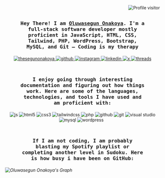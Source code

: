<img align="right" src="https://komarev.com/ghpvc/?username=thesegunonakoya&label=Visitors&color=grey&style=for-the-badge&base=50" alt="Profile visitor" />

<!-- Intro  -->
<h3 style="margin: 50px 50px 20px 50px" align="center">
        <samp>Hey There! I am
                <b><a target="_blank" href="https://www.google.com/search?q=thesegunonakoya">Oluwasegun Onakoya</a></b>. I'm a full-stack software developer mostly proficient in JavaScript, HTML, CSS, Tailwind, PHP, WordPress, Bootstrap, MySQL, and Git — Coding is my therapy
        </samp>
</h3>

<p align="center">
 <a href="#" target="blank">
  <img src="https://img.shields.io/badge/website-000000?style=for-the-badge&logo=About.me&logoColor=white" alt="thesegunonakoya" />
 </a>
 <a href="#" target="blank">
  <img src="https://img.shields.io/badge/GitHub-100000?style=for-the-badge&logo=github&logoColor=white" alt="github" />
 </a>
 <a href="#" target="blank">
  <img src="https://img.shields.io/badge/Instagram-E4405F?style=for-the-badge&logo=instagram&logoColor=white" alt="instagram" />
 </a>
 <a href="#" target="blank">
  <img src="https://img.shields.io/badge/LinkedIn-0077B5?style=for-the-badge&logo=linkedin&logoColor=white" alt="linkedin" />
 </a>
 <a href="#" target="blank">
  <img src="https://img.shields.io/badge/X-000000?style=for-the-badge&logo=x&logoColor=white" alt="x" />
 </a>
 <a href="#" target="blank">
  <img src="https://img.shields.io/badge/Threads-000000?style=for-the-badge&logo=Threads&logoColor=white" alt="threads" />
 </a>
 <!-- <a href="#" target="blank">
  <img src="" alt="" />
 </a> -->
 </p>

<h3 style="margin: 50px 50px 20px 50px" align="center">
        <samp>I enjoy going through interesting documentation and figuring out how things work. Here are some of the languages, technologies, and tools I have used and am proficient with:
        </samp>
</h3>
  <p align="center">
  <img src="https://img.shields.io/badge/JavaScript-323330?style=for-the-badge&logo=javascript&logoColor=F7DF1E" alt="js" />
  <img src="https://img.shields.io/badge/HTML5-E34F26?style=for-the-badge&logo=html5&logoColor=white" alt="html5" />
  <img src="https://img.shields.io/badge/CSS3-1572B6?style=for-the-badge&logo=css3&logoColor=white" alt="css3" />
  <img src="https://img.shields.io/badge/Tailwind_CSS-092749?style=for-the-badge&logo=tailwindcss" alt="tailwindcss" />
  <img src="https://img.shields.io/badge/PHP-777BB4?style=for-the-badge&logo=php&logoColor=white" alt="php" />
  <img src="https://img.shields.io/badge/GitHub-100000?style=for-the-badge&logo=github&logoColor=white" alt="github" />
  <img src="https://img.shields.io/badge/GIT-E44C30?style=for-the-badge&logo=git&logoColor=white" alt="git" />
  <img src="https://img.shields.io/badge/Visual_Studio-5C2D91?style=for-the-badge&logo=visual%20studio&logoColor=white" alt="visual studio" />
  <img src="https://img.shields.io/badge/MySQL-005C84?style=for-the-badge&logo=mysql&logoColor=white" alt="mysql" />
  <img src="https://img.shields.io/badge/Wordpress-21759B?style=for-the-badge&logo=wordpress&logoColor=white" alt="wordpress" />
  <img src="" alt="" />
  <img src="" alt="" />
 </p>

<h3 style="margin: 50px 50px 20px 50px" align="center">
        <samp>If I am not coding, I am probably blasting my Spotify playlist or completing another level in Sudoku. Here is how busy i have been on GitHub:
        </samp>
</h3>

<h6>

![Oluwasegun Onakoya's Graph](https://github-readme-activity-graph.vercel.app/graph?username=thesegunonakoya&custom_title=Oluwasegun%20Onakoya's%20GitHub%20Activity%20Graph&bg_color=0D1117&color=7F3FBF&line=7F3FBF&point=7F3FBF&area_color=FFFFFF&title_color=FFFFFF&area=true)

</h6>